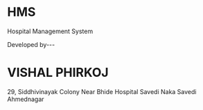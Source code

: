# HMS
Hospital Management System


Developed by---
# VISHAL PHIRKOJ
29, Siddhivinayak Colony
Near Bhide Hospital 
Savedi Naka
Savedi
Ahmednagar
